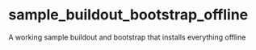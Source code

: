 sample_buildout_bootstrap_offline
=================================

A working sample buildout and bootstrap that installs everything offline
